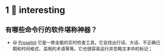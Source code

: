 # 1 🎈 interesting
## 有哪些命令行的软件堪称神器？
- 😃 [Proselint](http://proselint.com/write/) 它是一款全能的实时检查工具。它会找出行话、大话、不正确日期和时间格式、滥用的术语等等。它也很容易运行并忽略文本中的标记；

